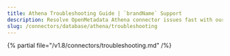 ```yaml
---
title: Athena Troubleshooting Guide | `brandName` Support
description: Resolve OpenMetadata Athena connector issues fast with our comprehensive troubleshooting guide. Fix common database connection problems and errors quickly.
slug: /connectors/database/athena/troubleshooting
---
```


{% partial file="/v1.8/connectors/troubleshooting.md" /%}
